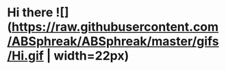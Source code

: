 # Hi there ![](https://raw.githubusercontent.com/ABSphreak/ABSphreak/master/gifs/Hi.gif | width=22px)

